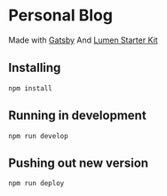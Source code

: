 # Personal Blog

Made with [Gatsby](https://github.com/gatsbyjs/gatsby)
And [Lumen Starter Kit](https://github.com/wpioneer/gatsby-starter-lumen)

## Installing
`npm install`

## Running in development

`npm run develop`

## Pushing out new version

`npm run deploy`
